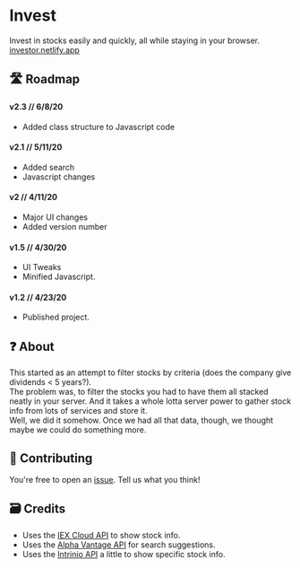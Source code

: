 # Invest
Invest in stocks easily and quickly, all while staying in your browser. [investor.netlify.app](https://investor.netlify.app)

## 🛣️ Roadmap

#### **v2.3** // 6/8/20
- Added class structure to Javascript code

#### **v2.1** // 5/11/20
- Added search
- Javascript changes
  
#### **v2** // 4/11/20
- Major UI changes
- Added version number  

#### **v1.5** // 4/30/20
- UI Tweaks
- Minified Javascript.

#### **v1.2** // 4/23/20
- Published project.

## ❓ About
This started as an attempt to filter stocks by criteria (does the company give dividends < 5 years?).  
The problem was, to filter the stocks you had to have them all stacked neatly in your server. And it takes a whole lotta server power to gather stock info from lots of services and store it.  
Well, we did it somehow. Once we had all that data, though, we thought maybe we could do something more.

## 🤗 Contributing
You're free to open an [issue](https://github.com/barhatsor/invest/issues). Tell us what you think!

## 🗃️ Credits
- Uses the [IEX Cloud API](https://iexcloud.io) to show stock info.
- Uses the [Alpha Vantage API](https://www.alphavantage.co) for search suggestions.
- Uses the [Intrinio API](https://intrinio.com) a little to show specific stock info.
